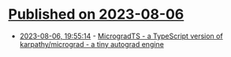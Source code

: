 # [Published on 2023-08-06](index.md)

* [2023-08-06, 19:55:14](https://lobste.rs/s/umsg8m/microgradts_typescript_version) - [MicrogradTS - a TypeScript version of karpathy/micrograd - a tiny autograd engine](https://github.com/trekhleb/micrograd-ts)
